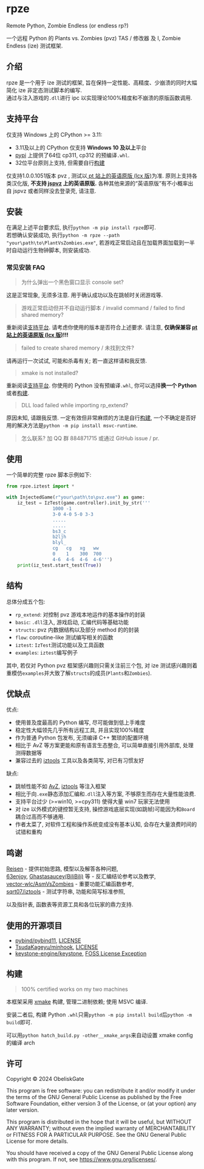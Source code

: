 # rpze

Remote Python, Zombie Endless (or endless rp?)

一个远程 Python 的 Plants vs. Zombies (pvz) TAS / 修改器 及 I, Zombie Endless (ize) 测试框架.

## 介绍

rpze 是一个用于 ize 测试的框架, 旨在保持一定性能、高精度、少崩溃的同时大幅简化 ize 非定态测试脚本的编写.  
通过与注入游戏的`.dll`进行 ipc 以实现理论100%精度和不崩溃的原版函数调用.

## 支持平台
仅支持 Windows 上的 CPython >= 3.11:
- 3.11及以上的 CPython 仅支持 **Windows 10 及以上**平台
- [pypi](https://pypi.org/project/rpze/) 上提供了64位 cp311, cp312 的预编译`.whl`.
- 32位平台原则上支持, 但需要自行[构建](#构建)

仅支持1.0.0.1051版本 pvz , 测试以[ pt 站上的英语原版 (lcx 版)](https://pvz.tools/download/)为准. 原则上支持各类汉化版, **不支持 [jspvz](http://jspvz.com/download.htm) 上的英语原版.** 各种其他来源的“英语原版”有不小概率出自 jspvz 或者同样没去登录壳, 请注意.

## 安装
在满足上述平台要求后, 执行`python -m pip install rpze`即可.  
若想确认安装成功, 执行`python -m rpze --path "your\path\to\PlantVsZombies.exe"`, 若游戏正常启动且在加载界面加载到一半时自动运行生物钟脚本, 则安装成功.
### 常见安装 FAQ

> 为什么弹出一个黑色窗口显示 console set? 

这是正常现象, 无须多注意. 用于确认成功以及在跳帧时关闭游戏等.

> 游戏正常启动但并不自动运行脚本 / invalid command / failed to find shared memory?

重新阅读[支持平台](#支持平台). 请考虑你使用的版本是否符合上述要求. 请注意, **仅确保兼容 [pt 站上的英语原版 (lcx 版)](https://pvz.tools/download/)!!!**

> failed to create shared memory / 未找到文件?

请再运行一次试试, 可能和杀毒有关; 若一直这样请和我反馈.

> xmake is not installed?

重新阅读[支持平台](#支持平台). 你使用的 Python 没有预编译`.whl`, 你可以选择**换一个 Python** 或者[构建](#构建).

> DLL load failed while importing rp_extend?

原因未知, 请跟我反馈. 一定有效但非常麻烦的方法是自行[构建](#构建), 一个不确定是否好用的解决方法是`python -m pip install msvc-runtime`.

> 怎么联系?
加 QQ 群 884871715 或通过 GitHub issue / pr.


## 使用
 一个简单的完整 rpze 脚本示例如下:
```python
from rpze.iztest import *

with InjectedGame(r"your\path\to\pvz.exe") as game:
    iz_test = IzTest(game.controller).init_by_str('''
                 1000 -1
                 3-0 4-0 5-0 3-3
                 .....
                 .....
                 bs3_c
                 b2ljh
                 blyl_
                 cg   cg   xg   ww
                 0    1    300  700
                 4-6  4-6  4-6  4-6''')
    print(iz_test.start_test(True))
```

## 结构
总体分成五个包:
- `rp_extend`: 对控制 pvz 游戏本地运作的基本操作的封装
- `basic`: `.dll`注入, 游戏启动, 汇编代码等基础功能
- `structs`: pvz 内数据结构以及部分 method 的的封装
- `flow`: coroutine-like 测试编写相关的函数
- `iztest`: `IzTest`测试功能以及工具函数
- `examples`: `iztest`编写例子

其中, 若仅对 Python pvz 框架感兴趣则只需关注前三个包, 对 ize 测试感兴趣则着重模仿`examples`并大致了解`structs`的成员(`Plants`和`Zombies`).


## 优缺点
优点:
- 使用普及度最高的 Python 编写, 尽可能做到低上手难度
- 稳定性大幅领先几乎所有远程工具, 并且实现100%精度
- 作为普通 Python 包发布, 无须编译 C++ 繁琐的配置环境
- 相比于 AvZ 等方案更能和原有语言生态整合, 可以简单直接引用外部库, 处理测得数据等
- 兼容过去的 [iztools](https://github.com/sqrt07/iztools) 工具以及各类简写, 对已有习惯友好

缺点:
- 跳帧性能不如 [AvZ](https://github.com/vector-wlc/AsmVsZombies), [iztools](https://github.com/sqrt07/iztools) 等注入框架
- 相比于向`.exe`静态添加汇编和`.dll`注入等方案, 不够原生而存在大量性能浪费.
- 支持平台过少 (>=win10, >=cpy311) 使得大量 win7 玩家无法使用
- 对 ize 以外模式的键控暂无支持, 操控游戏底层实现(如跳帧)可能因为和`Board`耦合过高而不够通用.
- 作者太菜了, 对软件工程和操作系统变成没有基本认知, 会存在大量浪费时间的试错和重构

## 鸣谢
[Reisen](https://github.com/alumkal) - 提供初始思路, 模型以及解答各种问题,   
[63enjoy](https://github.com/POP63enjoy), [Ghastasaucey(BiliBili)](https://space.bilibili.com/384775811) 等 - 反汇编结论参考以及教学,  
[vector-wlc/AsmVsZombies](https://github.com/vector-wlc/AsmVsZombies) - 重要功能汇编函数参考,  
[sqrt07/iztools](https://github.com/sqrt07/iztools)  -  测试字符串, 功能和简写标准参照,

以及指针表, 函数表等资源工具和各位玩家的鼎力支持.

## 使用的开源项目
- [pybind/pybind11](https://github.com/pybind/pybind11), [LICENSE](https://github.com/pybind/pybind11/blob/master/LICENSE)
- [TsudaKageyu/minhook](https://github.com/TsudaKageyu/minhook), [LICENSE](https://github.com/TsudaKageyu/minhook/blob/master/LICENSE.txt)
- [keystone-engine/keystone](https://github.com/keystone-engine/keystone), [FOSS License Exception](https://github.com/keystone-engine/keystone/blob/master/EXCEPTIONS-CLIENT)

## 构建
> 100% certified works on my two machines

本框架采用 [xmake](https://xmake.io) 构建, 管理二进制依赖; 使用 MSVC 编译.

安装二者后, 构建 Python `.whl`只需`python -m pip install build`后`python -m build`即可.

可以用`python hatch_build.py -other__xmake_args`来自动设置 xmake config 的编译 arch

## 许可
Copyright © 2024 ObeliskGate

This program is free software: you can redistribute it and/or modify it under the terms of the GNU General Public License as published by the Free Software Foundation, either version 3 of the License, or (at your option) any later version.

This program is distributed in the hope that it will be useful, but WITHOUT ANY WARRANTY; without even the implied warranty of MERCHANTABILITY or FITNESS FOR A PARTICULAR PURPOSE. See the GNU General Public License for more details.

You should have received a copy of the GNU General Public License along with this program. If not, see https://www.gnu.org/licenses/.